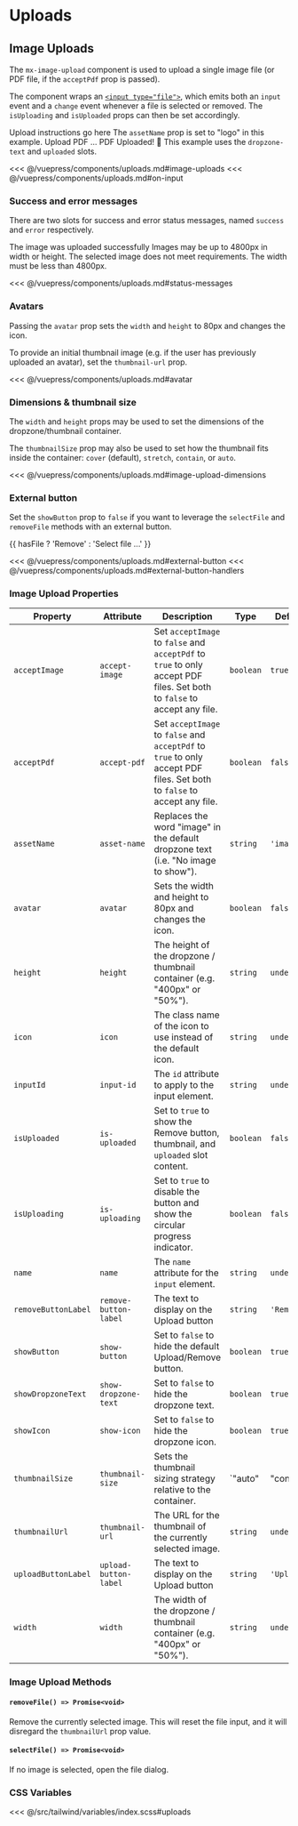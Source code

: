 # Uploads

## Image Uploads

The `mx-image-upload` component is used to upload a single image file (or PDF file, if the `acceptPdf` prop is passed).

The component wraps an [`<input type="file">`](https://developer.mozilla.org/en-US/docs/Web/HTML/Element/input/file), which emits both an `input` event and a `change` event whenever a file is selected or removed. The `isUploading` and `isUploaded` props can then be set accordingly.

<section class="mds">
  <div class="flex flex-col my-20 space-y-40">
<!-- #region image-uploads -->
    <mx-image-upload @input="onInput">
      <span slot="instructions">Upload instructions go here</span>
    </mx-image-upload>
    <mx-image-upload show-icon="false" asset-name="logo" @input="onInput">
      <span slot="instructions">
        The <code>assetName</code> prop is set to "logo" in this example.
      </span>
    </mx-image-upload>
    <mx-image-upload show-dropzone-text="false" upload-button-label="Attach" @input="onInput" />
    <mx-image-upload accept-pdf accept-image="false" icon="ph-file-arrow-up" @input="onInput">
      <span slot="dropzone-text" class="mt-8">
        Upload PDF &hellip;
      </span>
      <span slot="uploaded">
        PDF Uploaded! 🎉
      </span>
      <span slot="instructions">
        This example uses the <code>dropzone-text</code> and <code>uploaded</code> slots.
      </span>
    </mx-image-upload>
<!-- #endregion image-uploads -->
  </div>
</section>

<<< @/vuepress/components/uploads.md#image-uploads
<<< @/vuepress/components/uploads.md#on-input

### Success and error messages

There are two slots for success and error status messages, named `success` and `error` respectively.

<section class="mds">
  <div class="flex flex-col my-20 space-y-40">
<!-- #region status-messages -->
    <mx-image-upload thumbnail-size="cover" thumbnail-url="https://picsum.photos/300">
      <span slot="success">
        The image was uploaded successfully
      </span>
    </mx-image-upload>
    <mx-image-upload thumbnail-size="cover" thumbnail-url="https://picsum.photos/320">
      <span slot="instructions">
        Images may be up to 4800px in width or height.
      </span>
      <span slot="error">
        The selected image does not meet requirements.  The width must be less than 4800px.
      </span>
    </mx-image-upload>
<!-- #endregion status-messages -->
  </div>
</section>

<<< @/vuepress/components/uploads.md#status-messages

### Avatars

Passing the `avatar` prop sets the `width` and `height` to 80px and changes the icon.

To provide an initial thumbnail image (e.g. if the user has previously uploaded an avatar), set the `thumbnail-url` prop.

<section class="mds">
  <div class="flex my-20">  
<!-- #region avatar -->
    <mx-image-upload
      avatar
      thumbnail-url="https://www.gravatar.com/avatar/205e460b479e2e5b48aec07710c08d50" 
      @input="onInput"
    />
<!-- #endregion avatar -->
  </div>
</section>

<<< @/vuepress/components/uploads.md#avatar

### Dimensions & thumbnail size

The `width` and `height` props may be used to set the dimensions of the dropzone/thumbnail container.

The `thumbnailSize` prop may also be used to set how the thumbnail fits inside the container: `cover` (default), `stretch`, `contain`, or `auto`.

<section class="mds">
  <div class="flex flex-col my-20 space-y-40">
<!-- #region image-upload-dimensions -->
    <mx-image-upload width="75%" height="150px" thumbnail-size="cover" thumbnail-url="https://via.placeholder.com/200x100" />
    <mx-image-upload width="75%" height="150px" thumbnail-size="stretch" thumbnail-url="https://via.placeholder.com/200x100" />
    <mx-image-upload width="75%" height="150px" thumbnail-size="contain" thumbnail-url="https://via.placeholder.com/200x100" />
    <mx-image-upload width="75%" height="150px" thumbnail-size="auto" thumbnail-url="https://via.placeholder.com/200x100" />
<!-- #endregion image-upload-dimensions -->
  </div>
</section>

<<< @/vuepress/components/uploads.md#image-upload-dimensions

### External button

Set the `showButton` prop to `false` if you want to leverage the `selectFile` and `removeFile` methods with an external button.

<section class="mds">
  <div class="inline-flex flex-col items-center space-y-20">
<!-- #region external-button -->
    <mx-image-upload ref="upload" show-button="false" @change="onChange" />
    <mx-button
      btn-type="action"
      :icon="hasFile ? 'ph-trash-simple' : 'ph-arrow-fat-line-up'"
      @click="onButtonClick"
    >
      {{ hasFile ? 'Remove' : 'Select file ...' }}
    </mx-button>
<!-- #endregion external-button -->
  </div>
</section>

<<< @/vuepress/components/uploads.md#external-button
<<< @/vuepress/components/uploads.md#external-button-handlers

### Image Upload Properties

| Property            | Attribute             | Description                                                                                                              | Type                                       | Default     |
| ------------------- | --------------------- | ------------------------------------------------------------------------------------------------------------------------ | ------------------------------------------ | ----------- |
| `acceptImage`       | `accept-image`        | Set `acceptImage` to `false` and `acceptPdf` to `true` to only accept PDF files. Set both to `false` to accept any file. | `boolean`                                  | `true`      |
| `acceptPdf`         | `accept-pdf`          | Set `acceptImage` to `false` and `acceptPdf` to `true` to only accept PDF files. Set both to `false` to accept any file. | `boolean`                                  | `false`     |
| `assetName`         | `asset-name`          | Replaces the word "image" in the default dropzone text (i.e. "No image to show").                                        | `string`                                   | `'image'`   |
| `avatar`            | `avatar`              | Sets the width and height to 80px and changes the icon.                                                                  | `boolean`                                  | `false`     |
| `height`            | `height`              | The height of the dropzone / thumbnail container (e.g. "400px" or "50%").                                                | `string`                                   | `undefined` |
| `icon`              | `icon`                | The class name of the icon to use instead of the default icon.                                                           | `string`                                   | `undefined` |
| `inputId`           | `input-id`            | The `id` attribute to apply to the input element.                                                                        | `string`                                   | `undefined` |
| `isUploaded`        | `is-uploaded`         | Set to `true` to show the Remove button, thumbnail, and `uploaded` slot content.                                         | `boolean`                                  | `false`     |
| `isUploading`       | `is-uploading`        | Set to `true` to disable the button and show the circular progress indicator.                                            | `boolean`                                  | `false`     |
| `name`              | `name`                | The `name` attribute for the `input` element.                                                                            | `string`                                   | `undefined` |
| `removeButtonLabel` | `remove-button-label` | The text to display on the Upload button                                                                                 | `string`                                   | `'Remove'`  |
| `showButton`        | `show-button`         | Set to `false` to hide the default Upload/Remove button.                                                                 | `boolean`                                  | `true`      |
| `showDropzoneText`  | `show-dropzone-text`  | Set to `false` to hide the dropzone text.                                                                                | `boolean`                                  | `true`      |
| `showIcon`          | `show-icon`           | Set to `false` to hide the dropzone icon.                                                                                | `boolean`                                  | `true`      |
| `thumbnailSize`     | `thumbnail-size`      | Sets the thumbnail sizing strategy relative to the container.                                                            | `"auto" | "contain" | "cover" | "stretch"` | `'cover'`   |
| `thumbnailUrl`      | `thumbnail-url`       | The URL for the thumbnail of the currently selected image.                                                               | `string`                                   | `undefined` |
| `uploadButtonLabel` | `upload-button-label` | The text to display on the Upload button                                                                                 | `string`                                   | `'Upload'`  |
| `width`             | `width`               | The width of the dropzone / thumbnail container (e.g. "400px" or "50%").                                                 | `string`                                   | `undefined` |

### Image Upload Methods

#### `removeFile() => Promise<void>`

Remove the currently selected image. This will reset the file input, and it will disregard the `thumbnailUrl` prop value.

#### `selectFile() => Promise<void>`

If no image is selected, open the file dialog.

### CSS Variables

<<< @/src/tailwind/variables/index.scss#uploads

<script>
export default {
  data() {
    return {
      hasFile: false,
    }
  },
  methods: {
    // #region on-input
    onInput(e) {
      if (e.target.files.length === 0) return console.log('Removed file')
      console.log('Uploading ' + e.target.files[0].name)
      const mxImageUpload = e.target.closest('mx-image-upload')
      mxImageUpload.isUploading = true
      // Simulate upload
      setTimeout(() => {
        mxImageUpload.isUploaded = true
        mxImageUpload.isUploading = false
        console.log('Uploaded ' + e.target.files[0].name)
      }, 2000)
      // #endregion on-input
    },
    // #region external-button-handlers
    onChange(e) {
      this.hasFile = e.target.files.length > 0
    },
    onButtonClick() {
      if (this.hasFile) {
        this.$refs.upload.removeFile()
      } else {
        this.$refs.upload.selectFile()
      }
    },
    // #endregion external-button-handlers
  }
}
</script>
